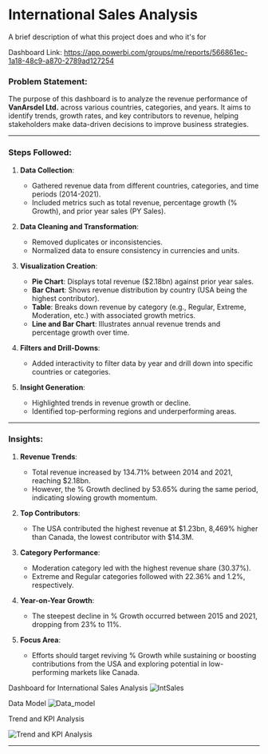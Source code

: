 
# International Sales Analysis

A brief description of what this project does and who it's for

Dashboard Link: https://app.powerbi.com/groups/me/reports/566861ec-1a18-48c9-a870-2789ad127254

### Problem Statement:
The purpose of this dashboard is to analyze the revenue performance of **VanArsdel Ltd.** across various countries, categories, and years. It aims to identify trends, growth rates, and key contributors to revenue, helping stakeholders make data-driven decisions to improve business strategies.

---

### Steps Followed:

1. **Data Collection**: 
   - Gathered revenue data from different countries, categories, and time periods (2014-2021).
   - Included metrics such as total revenue, percentage growth (% Growth), and prior year sales (PY Sales).

2. **Data Cleaning and Transformation**: 
   - Removed duplicates or inconsistencies.
   - Normalized data to ensure consistency in currencies and units.

3. **Visualization Creation**: 
   - **Pie Chart**: Displays total revenue ($2.18bn) against prior year sales.
   - **Bar Chart**: Shows revenue distribution by country (USA being the highest contributor).
   - **Table**: Breaks down revenue by category (e.g., Regular, Extreme, Moderation, etc.) with associated growth metrics.
   - **Line and Bar Chart**: Illustrates annual revenue trends and percentage growth over time.

4. **Filters and Drill-Downs**:
   - Added interactivity to filter data by year and drill down into specific countries or categories.

5. **Insight Generation**:
   - Highlighted trends in revenue growth or decline.
   - Identified top-performing regions and underperforming areas.

---

### Insights:

1. **Revenue Trends**:
   - Total revenue increased by 134.71% between 2014 and 2021, reaching $2.18bn.
   - However, the % Growth declined by 53.65% during the same period, indicating slowing growth momentum.

2. **Top Contributors**:
   - The USA contributed the highest revenue at $1.23bn, 8,469% higher than Canada, the lowest contributor with $14.3M.

3. **Category Performance**:
   - Moderation category led with the highest revenue share (30.37%).
   - Extreme and Regular categories followed with 22.36% and 1.2%, respectively.

4. **Year-on-Year Growth**:
   - The steepest decline in % Growth occurred between 2015 and 2021, dropping from 23% to 11%.

5. **Focus Area**:
   - Efforts should target reviving % Growth while sustaining or boosting contributions from the USA and exploring potential in low-performing markets like Canada.

Dashboard for International Sales Analysis
![IntSales](https://github.com/user-attachments/assets/aa15c6d8-6b8f-4969-9a74-20b80c4cdf05)

Data Model 
![Data_model](https://github.com/user-attachments/assets/44579491-4a17-4d63-9b3b-8366cc593fc5)


Trend and KPI Analysis

![Trend and KPI Analysis](https://github.com/user-attachments/assets/36b4a0a1-d509-4d95-bbf0-8ef0e7c6c269)



---

